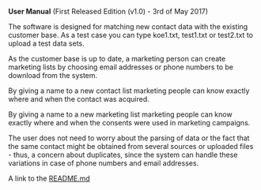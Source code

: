 __User Manual__ (First Released Edition (v1.0) - 3rd of May 2017)

The software is designed for matching new contact data with the existing customer base. As a test case you can type koe1.txt, test1.txt or test2.txt to upload a test data sets.

As the customer base is up to date, a marketing person can create marketing lists by choosing email addresses or phone numbers to be download from the system.

By giving a name to a new contact list marketing people can know exactly where and when the contact was acquired.

By giving a name to a new marketing list marketing people can know exactly where and when the consents were used in marketing campaigns.

The user does not need to worry about the parsing of data or the fact that the same contact might be obtained from several sources or uploaded files - thus, a concern about duplicates, since the system can handle these variations in case of phone numbers and email addresses.

A link to the [README.md](https://github.com/rikumleppanen/direct-marketing-list/blob/master/README.md)
